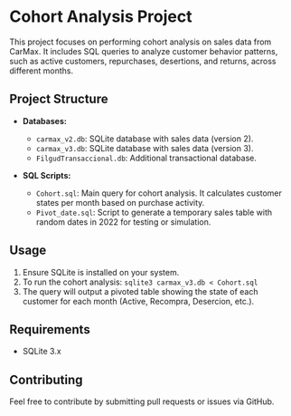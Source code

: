 # Cohort Analysis Project

This project focuses on performing cohort analysis on sales data from CarMax. It includes SQL queries to analyze customer behavior patterns, such as active customers, repurchases, desertions, and returns, across different months.

## Project Structure

- **Databases:**
  - `carmax_v2.db`: SQLite database with sales data (version 2).
  - `carmax_v3.db`: SQLite database with sales data (version 3).
  - `FilgudTransaccional.db`: Additional transactional database.

- **SQL Scripts:**
  - `Cohort.sql`: Main query for cohort analysis. It calculates customer states per month based on purchase activity.
  - `Pivot_date.sql`: Script to generate a temporary sales table with random dates in 2022 for testing or simulation.

## Usage

1. Ensure SQLite is installed on your system.
2. To run the cohort analysis: `sqlite3 carmax_v3.db < Cohort.sql`
3. The query will output a pivoted table showing the state of each customer for each month (Active, Recompra, Desercion, etc.).

## Requirements

- SQLite 3.x

## Contributing

Feel free to contribute by submitting pull requests or issues via GitHub.
